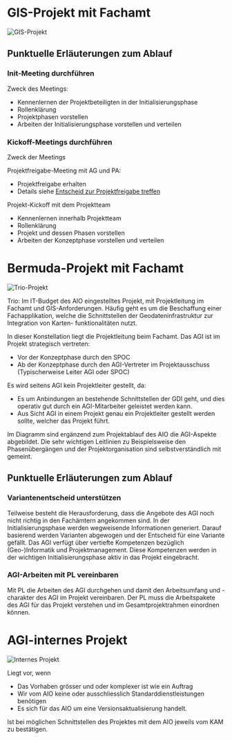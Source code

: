 # GIS-Projekt mit Fachamt

![GIS-Projekt](puml_output/flow_gisprojekt.png)

## Punktuelle Erläuterungen zum Ablauf

### Init-Meeting durchführen

Zweck des Meetings:
* Kennenlernen der Projektbeteiligten in der Initialisierungsphase
* Rollenklärung
* Projektphasen vorstellen
* Arbeiten der Initialisierungsphase vorstellen und verteilen

### Kickoff-Meetings durchführen

Zweck der Meetings

Projektfreigabe-Meeting mit AG und PA:
* Projektfreigabe erhalten
* Details siehe [Entscheid zur Projektfreigabe treffen](https://www.hermes.admin.ch/bva/de/onlinepublikation/index.xhtml?element=aufgabe_entscheidzurprojektfreigabetreffen.html)

Projekt-Kickoff mit dem Projektteam
* Kennenlernen innerhalb Projektteam
* Rollenklärung
* Projekt und dessen Phasen vorstellen
* Arbeiten der Konzeptphase vorstellen und verteilen

# Bermuda-Projekt mit Fachamt

![Trio-Projekt](puml_output/flow_trioprojekt.png)

Trio: Im IT-Budget des AIO eingestelltes Projekt, mit Projektleitung im Fachamt
und GIS-Anforderungen. Häufig geht es um die Beschaffung einer Fachapplikation,
welche die Schnittstellen der Geodateninfrastruktur zur Integration von Karten-
funktionalitäten nutzt.

In dieser Konstellation liegt die Projektleitung beim Fachamt. Das AGI ist im Projekt strategisch vertreten:
* Vor der Konzeptphase durch den SPOC
* Ab der Konzeptphase durch den AGI-Vertreter im Projektausschuss (Typischerweise Leiter AGI oder SPOC)

Es wird seitens AGI kein Projektleiter gestellt, da:
* Es um Anbindungen an bestehende Schnittstellen der GDI geht, und dies operativ gut durch ein AGI-Mitarbeiter geleistet werden kann. 
* Aus Sicht AGI in einem Projekt genau ein Projektleiter gestellt werden sollte, welcher das Projekt führt.

Im Diagramm sind ergänzend zum Projektablauf des AIO die AGI-Aspekte abgebildet. Die sehr wichtigen Leitlinien
zu Beispielsweise den Phasenübergängen und der Projektorganisation sind selbstverständlich mit gemeint.

## Punktuelle Erläuterungen zum Ablauf

### Variantenentscheid unterstützen

Teilweise besteht die Herausforderung, dass die Angebote des AGI noch nicht richtig in den Fachämtern angekommen sind. 
In der Initialisierungsphase werden wegweisende Informationen generiert. Darauf basierend werden Varianten abgewogen
und der Entscheid für eine Variante gefällt.
Das AGI verfügt über vertiefte Kompetenzen bezüglich (Geo-)Informatik und Projektmanagement. Diese Kompetenzen 
werden in der wichtigen Initialisierungsphase aktiv in das Projekt eingebracht.

### AGI-Arbeiten mit PL vereinbaren

Mit PL die Arbeiten des AGI durchgehen und damit den Arbeitsumfang und -charakter des AGI im Projekt vereinbaren.
Der PL muss die Arbeitspakete des AGI für das Projekt verstehen und im Gesamtprojektrahmen einordnen können.

# AGI-internes Projekt

![Internes Projekt](puml_output/flow_agiprojekt.png)

Liegt vor, wenn
* Das Vorhaben grösser und oder komplexer ist wie ein Auftrag
* Wir vom AIO keine oder ausschliesslich Standarddienstleistungen benötigen
* Es sich für das AIO um eine Versionsaktualisierung handelt.

Ist bei möglichen Schnittstellen des Projektes mit dem AIO jeweils vom KAM zu bestätigen.



  
